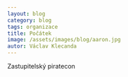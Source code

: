 ```yaml
---
layout: blog
category: blog
tags: organizace
title: Počátek
image: /assets/images/blog/aaron.jpg
autor: Václav Klecanda
---
```


Zastupitelský piratecon
